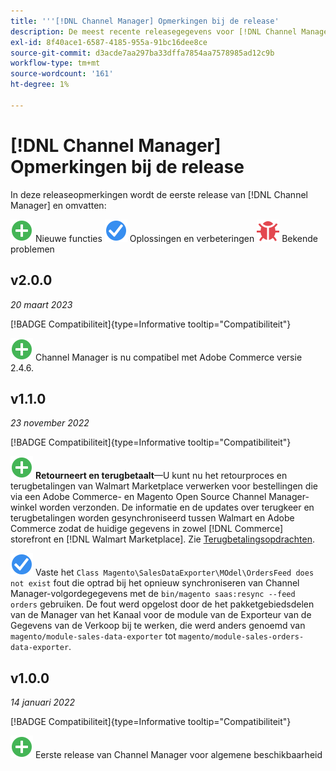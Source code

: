 ```yaml
---
title: '''[!DNL Channel Manager] Opmerkingen bij de release'
description: De meest recente releasegegevens voor [!DNL Channel Manager] uit Adobe Commerce.
exl-id: 8f40ace1-6587-4185-955a-91bc16dee8ce
source-git-commit: d3acde7aa297ba33dffa7854aa7578985ad12c9b
workflow-type: tm+mt
source-wordcount: '161'
ht-degree: 1%

---
```


# [!DNL Channel Manager] Opmerkingen bij de release

In deze releaseopmerkingen wordt de eerste release van [!DNL Channel Manager] en omvatten:

![Nieuw](../assets/new.svg) Nieuwe functies
![Probleem opgelost](../assets/fix.svg) Oplossingen en verbeteringen
![Bekend probleem](../assets/bug.svg) Bekende problemen


## v2.0.0

*20 maart 2023*

[!BADGE Compatibiliteit]{type=Informative tooltip="Compatibiliteit"}

![Nieuw](../assets/new.svg)<!--CHAN-5893--> Channel Manager is nu compatibel met Adobe Commerce versie 2.4.6.

## v1.1.0

*23 november 2022*

[!BADGE Compatibiliteit]{type=Informative tooltip="Compatibiliteit"}

![Nieuw](../assets/new.svg)<!--CHAN-5204--> **Retourneert en terugbetaalt**—U kunt nu het retourproces en terugbetalingen van Walmart Marketplace verwerken voor bestellingen die via een Adobe Commerce- en Magento Open Source Channel Manager-winkel worden verzonden. De informatie en de updates over terugkeer en terugbetalingen worden gesynchroniseerd tussen Walmart en Adobe Commerce zodat de huidige gegevens in zowel [!DNL Commerce] storefront en [!DNL Walmart Marketplace]. Zie [Terugbetalingsopdrachten](return-refund-orders.md).

![Vast](../assets/fix.svg)<!--CHAN-5661--> Vaste het `Class Magento\SalesDataExporter\MOdel\OrdersFeed does not exist` fout die optrad bij het opnieuw synchroniseren van Channel Manager-volgordegegevens met de `bin/magento saas:resync --feed orders` gebruiken. De fout werd opgelost door de het pakketgebiedsdelen van de Manager van het Kanaal voor de module van de Exporteur van de Gegevens van de Verkoop bij te werken, die werd anders genoemd van `magento/module-sales-data-exporter` tot `magento/module-sales-orders-data-exporter`.

## v1.0.0

*14 januari 2022*

[!BADGE Compatibiliteit]{type=Informative tooltip="Compatibiliteit"}

![Nieuw](../assets/new.svg) Eerste release van Channel Manager voor algemene beschikbaarheid

